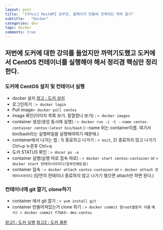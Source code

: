 ```yaml
---
layout: post
title:  "[리눅스] RestAPI 공부전, 홈페이지 만들때 전체적인 맥락 알기"
subtitle:   "Docker"
categories: dev
tags: docker
comments: true
---
```


저번에 도커에 대한 강의를 들었지만 까먹기도했고 도커에서 CentOS 컨테이너를 실행해야 해서 정리겸 핵심만 정리한다.
---

### 도커에 CentOS 설치 및 컨테이너 실행
- docker 설치 [참고 : 도커 설치](https://hello-bryan.tistory.com/159)
- 로그인하기 : ```> docker login```
- Pull image```> docker pull centos```
- image 확인(이미지 목록 보기. 잘깔렸나 보기) : ```> docker images```
- container 생성(생성 동시에 실행) : ```> docker run -i -t --name centos-container centos:latest bin/bash```
(--name 뒤는 container이름. 여기서 bin/bash라는 실행파일을 실행해야하기 때문에.)
- container에서 나가는 법 : 1) 종료하고 나가기 : ```> exit```, 2) 종료하지 않고 나가기 Ctrl+p 누른후 Ctrl+q
- 도커 STATUS 확인 : ```> docer ps -a```
- container 실행(실행 따로 접속 따로) : ```> docker start centos-container``` or ```> docker start 컨테이너아이디(일부만해도됨)```
- container 접속 : ```> docker attach centos-container``` or ```> docker attach 컨테이너아이디```
(당연히 컨테이너 종료하지 않고 나가기 했으면 attach만 하면 된다.)

### 컨테이너에 git 깔기, clone하기
- container 에서 git 깔기 : ```> yum install git```
- container 만들어져있는거 clone 하기 : ```> docker commit 원root옆문자 이름``` ```예시) > docker commit f7b63~ dms-centos```

[참고1 : 도커 실행](https://hello-bryan.tistory.com/160)
[참고2 : 도커 클론](https://www.youtube.com/watch?v=Hul3MuMP-tM)